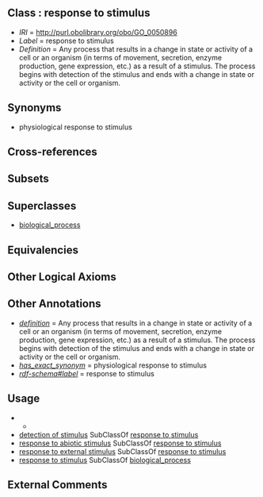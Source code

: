 
## Class : response to stimulus

 * *IRI* = http://purl.obolibrary.org/obo/GO_0050896
 * *Label* = response to stimulus
 * *Definition* = Any process that results in a change in state or activity of a cell or an organism (in terms of movement, secretion, enzyme production, gene expression, etc.) as a result of a stimulus. The process begins with detection of the stimulus and ends with a change in state or activity or the cell or organism.

## Synonyms

 * physiological response to stimulus

## Cross-references


## Subsets


## Superclasses

 * [biological_process](../../GO/50/GO_0008150.md)

## Equivalencies


## Other Logical Axioms


## Other Annotations

 * *[definition](../../IAO/15/IAO_0000115.md)* = Any process that results in a change in state or activity of a cell or an organism (in terms of movement, secretion, enzyme production, gene expression, etc.) as a result of a stimulus. The process begins with detection of the stimulus and ends with a change in state or activity or the cell or organism.
 * *[has_exact_synonym](../../ym/oboInOwl#hasExactSynonym.md)* = physiological response to stimulus
 * *[rdf-schema#label](../../el/rdf-schema#label.md)* = response to stimulus

## Usage

 * -
 * [detection of stimulus](../../GO/06/GO_0051606.md) SubClassOf [response to stimulus](../../GO/96/GO_0050896.md)
 * [response to abiotic stimulus](../../GO/28/GO_0009628.md) SubClassOf [response to stimulus](../../GO/96/GO_0050896.md)
 * [response to external stimulus](../../GO/05/GO_0009605.md) SubClassOf [response to stimulus](../../GO/96/GO_0050896.md)
 * [response to stimulus](../../GO/96/GO_0050896.md) SubClassOf [biological_process](../../GO/50/GO_0008150.md)

## External Comments

